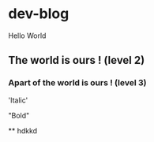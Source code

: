 # dev-blog

Hello World

## The world is ours ! (level 2)

### Apart of the world is ours ! (level 3)

'Italic'

"Bold"

** hdkkd
